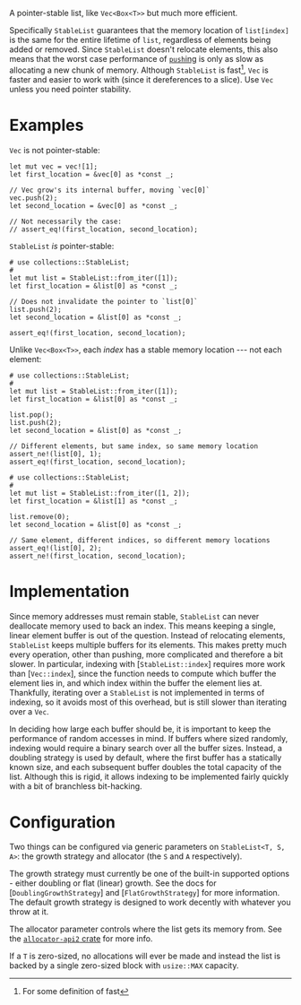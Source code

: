 A pointer-stable list, like `Vec<Box<T>>` but much more efficient.

Specifically `StableList` guarantees that the memory location of `list[index]` is the same for the entire lifetime of `list`, regardless of elements being added or removed.
Since `StableList` doesn't relocate elements, this also means that the worst case performance of [`push`ing](StableList::push) is only as slow as allocating a new chunk of memory.
Although `StableList` is fast[^fast], `Vec` is faster and easier to work with (since it dereferences to a slice).
Use `Vec` unless you need pointer stability.

# Examples

`Vec` is not pointer-stable:

```
let mut vec = vec![1];
let first_location = &vec[0] as *const _;

// Vec grow's its internal buffer, moving `vec[0]`
vec.push(2);
let second_location = &vec[0] as *const _;

// Not necessarily the case:
// assert_eq!(first_location, second_location);
```

`StableList` *is* pointer-stable:

```
# use collections::StableList;
#
let mut list = StableList::from_iter([1]);
let first_location = &list[0] as *const _;

// Does not invalidate the pointer to `list[0]`
list.push(2);
let second_location = &list[0] as *const _;

assert_eq!(first_location, second_location);
```

Unlike `Vec<Box<T>>`, each *index* has a stable memory location --- not each element:

```
# use collections::StableList;
#
let mut list = StableList::from_iter([1]);
let first_location = &list[0] as *const _;

list.pop();
list.push(2);
let second_location = &list[0] as *const _;

// Different elements, but same index, so same memory location
assert_ne!(list[0], 1);
assert_eq!(first_location, second_location);
```

```
# use collections::StableList;
#
let mut list = StableList::from_iter([1, 2]);
let first_location = &list[1] as *const _;

list.remove(0);
let second_location = &list[0] as *const _;

// Same element, different indices, so different memory locations
assert_eq!(list[0], 2);
assert_ne!(first_location, second_location);
```

# Implementation

Since memory addresses must remain stable, `StableList` can never deallocate memory used to back an index.
This means keeping a single, linear element buffer is out of the question.
Instead of relocating elements, `StableList` keeps multiple buffers for its elements.
This makes pretty much every operation, other than pushing, more complicated and therefore a bit slower.
In particular, indexing with [`StableList::index`] requires more work than [`Vec::index`], since the function needs to compute which buffer the element lies in, and which index within the buffer the element lies at.
Thankfully, iterating over a `StableList` is not implemented in terms of indexing, so it avoids most of this overhead, but is still slower than iterating over a `Vec`.

In deciding how large each buffer should be, it is important to keep the performance of random accesses in mind.
If buffers where sized randomly, indexing would require a binary search over all the buffer sizes.
Instead, a doubling strategy is used by default, where the first buffer has a statically known size, and each subsequent buffer doubles the total capacity of the list.
Although this is rigid, it allows indexing to be implemented fairly quickly with a bit of branchless bit-hacking.

# Configuration

Two things can be configured via generic parameters on `StableList<T, S, A>`: the growth strategy and allocator (the `S` and `A` respectively).

The growth strategy must currently be one of the built-in supported options - either doubling or flat (linear) growth.
See the docs for [`DoublingGrowthStrategy`] and [`FlatGrowthStrategy`] for more information.
The default growth strategy is designed to work decently with whatever you throw at it.

The allocator parameter controls where the list gets its memory from.
See the [`allocator-api2` crate](https://crates.io/crates/allocator-api2) for more info.

If a `T` is zero-sized, no allocations will ever be made and instead the list is backed by a single zero-sized block with `usize::MAX` capacity.

[^fast]: For some definition of fast